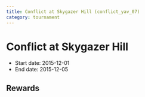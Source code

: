 ```yaml
---
title: Conflict at Skygazer Hill (conflict_yav_07)
category: tournament
---
```

# Conflict at Skygazer Hill

  * Start date: 2015-12-01
  * End date: 2015-12-05

## Rewards

